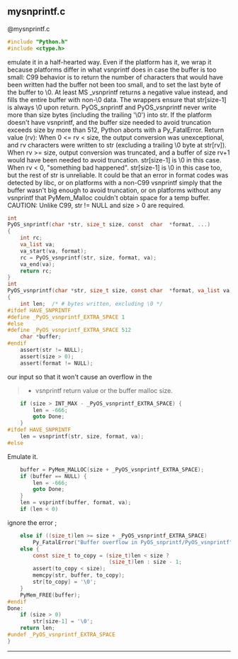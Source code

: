 mysnprintf.c
-----------


@mysnprintf.c
```c
#include "Python.h"
#include <ctype.h>
```

emulate it in a half-hearted way.  Even if the platform has it, we wrap
it because platforms differ in what vsnprintf does in case the buffer
is too small:  C99 behavior is to return the number of characters that
would have been written had the buffer not been too small, and to set
the last byte of the buffer to \0.  At least MS _vsnprintf returns a
negative value instead, and fills the entire buffer with non-\0 data.
The wrappers ensure that str[size-1] is always \0 upon return.
PyOS_snprintf and PyOS_vsnprintf never write more than size bytes
(including the trailing '\0') into str.
If the platform doesn't have vsnprintf, and the buffer size needed to
avoid truncation exceeds size by more than 512, Python aborts with a
Py_FatalError.
Return value (rv):
When 0 <= rv < size, the output conversion was unexceptional, and
rv characters were written to str (excluding a trailing \0 byte at
str[rv]).
When rv >= size, output conversion was truncated, and a buffer of
size rv+1 would have been needed to avoid truncation.  str[size-1]
is \0 in this case.
When rv < 0, "something bad happened".  str[size-1] is \0 in this
case too, but the rest of str is unreliable.  It could be that
an error in format codes was detected by libc, or on platforms
with a non-C99 vsnprintf simply that the buffer wasn't big enough
to avoid truncation, or on platforms without any vsnprintf that
PyMem_Malloc couldn't obtain space for a temp buffer.
CAUTION:  Unlike C99, str != NULL and size > 0 are required.

```c
int
PyOS_snprintf(char *str, size_t size, const  char  *format, ...)
{
    int rc;
    va_list va;
    va_start(va, format);
    rc = PyOS_vsnprintf(str, size, format, va);
    va_end(va);
    return rc;
}
int
PyOS_vsnprintf(char *str, size_t size, const char  *format, va_list va)
{
    int len;  /* # bytes written, excluding \0 */
#ifdef HAVE_SNPRINTF
#define _PyOS_vsnprintf_EXTRA_SPACE 1
#else
#define _PyOS_vsnprintf_EXTRA_SPACE 512
    char *buffer;
#endif
    assert(str != NULL);
    assert(size > 0);
    assert(format != NULL);
```

 our input so that it won't cause an overflow in the
>* vsnprintf return value or the buffer malloc size.

```c
    if (size > INT_MAX - _PyOS_vsnprintf_EXTRA_SPACE) {
        len = -666;
        goto Done;
    }
#ifdef HAVE_SNPRINTF
    len = vsnprintf(str, size, format, va);
#else
```

Emulate it.

```c
    buffer = PyMem_MALLOC(size + _PyOS_vsnprintf_EXTRA_SPACE);
    if (buffer == NULL) {
        len = -666;
        goto Done;
    }
    len = vsprintf(buffer, format, va);
    if (len < 0)
```

ignore the error ;

```c
    else if ((size_t)len >= size + _PyOS_vsnprintf_EXTRA_SPACE)
        Py_FatalError("Buffer overflow in PyOS_snprintf/PyOS_vsnprintf");
    else {
        const size_t to_copy = (size_t)len < size ?
                                (size_t)len : size - 1;
        assert(to_copy < size);
        memcpy(str, buffer, to_copy);
        str[to_copy] = '\0';
    }
    PyMem_FREE(buffer);
#endif
Done:
    if (size > 0)
        str[size-1] = '\0';
    return len;
#undef _PyOS_vsnprintf_EXTRA_SPACE
}
```
___